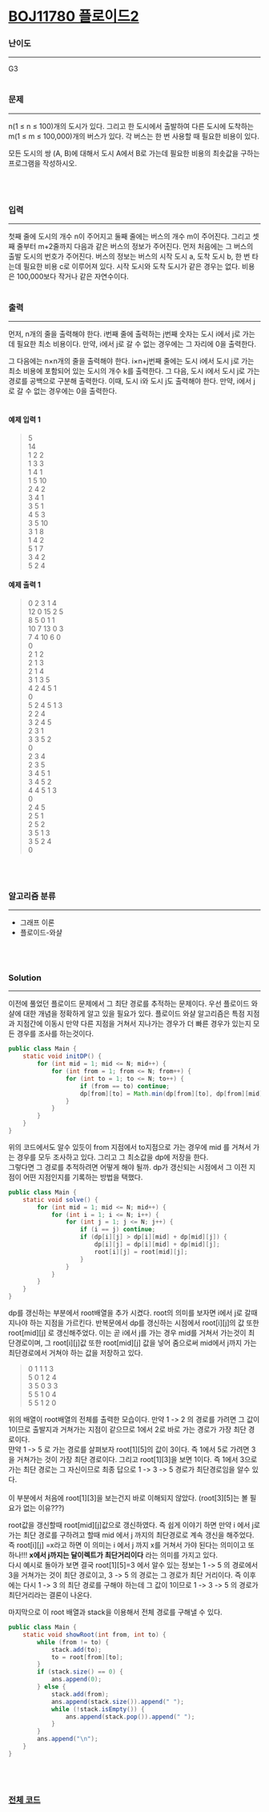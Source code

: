 # [BOJ11780 플로이드2](https://www.acmicpc.net/problem/11780)

### 난이도

***
G3
<br><br>

### 문제

***
n(1 ≤ n ≤ 100)개의 도시가 있다. 그리고 한 도시에서 출발하여 다른 도시에 도착하는 m(1 ≤ m ≤ 100,000)개의 버스가 있다. 각 버스는 한 번 사용할 때 필요한 비용이 있다.

모든 도시의 쌍 (A, B)에 대해서 도시 A에서 B로 가는데 필요한 비용의 최솟값을 구하는 프로그램을 작성하시오.

<br><br>

### 입력

***
첫째 줄에 도시의 개수 n이 주어지고 둘째 줄에는 버스의 개수 m이 주어진다. 그리고 셋째 줄부터 m+2줄까지 다음과 같은 버스의 정보가 주어진다. 먼저 처음에는 그 버스의 출발 도시의 번호가 주어진다. 버스의
정보는 버스의 시작 도시 a, 도착 도시 b, 한 번 타는데 필요한 비용 c로 이루어져 있다. 시작 도시와 도착 도시가 같은 경우는 없다. 비용은 100,000보다 작거나 같은 자연수이다.
<br><br>

### 출력

***
먼저, n개의 줄을 출력해야 한다. i번째 줄에 출력하는 j번째 숫자는 도시 i에서 j로 가는데 필요한 최소 비용이다. 만약, i에서 j로 갈 수 없는 경우에는 그 자리에 0을 출력한다.

그 다음에는 n×n개의 줄을 출력해야 한다. i×n+j번째 줄에는 도시 i에서 도시 j로 가는 최소 비용에 포함되어 있는 도시의 개수 k를 출력한다. 그 다음, 도시 i에서 도시 j로 가는 경로를 공백으로 구분해
출력한다. 이때, 도시 i와 도시 j도 출력해야 한다. 만약, i에서 j로 갈 수 없는 경우에는 0을 출력한다.
<br><br>

#### 예제 입력 1

> 5     
14  
1 2 2   
1 3 3   
1 4 1   
1 5 10  
2 4 2   
3 4 1   
3 5 1   
4 5 3   
3 5 10  
3 1 8   
1 4 2   
5 1 7   
3 4 2   
5 2 4

#### 예제 출력 1

> 0 2 3 1 4     
12 0 15 2 5     
8 5 0 1 1   
10 7 13 0 3     
7 4 10 6 0      
0       
2 1 2   
2 1 3   
2 1 4   
3 1 3 5         
4 2 4 5 1   
0   
5 2 4 5 1 3     
2 2 4   
3 2 4 5     
2 3 1   
3 3 5 2     
0   
2 3 4   
2 3 5   
3 4 5 1     
3 4 5 2     
4 4 5 1 3   
0   
2 4 5   
2 5 1   
2 5 2   
3 5 1 3     
3 5 2 4     
0


<br><br>

### 알고리즘 분류

***

* 그래프 이론
* 플로이드-와샬

<br><br>

### Solution

***

이전에 풀었던 플로이드 문제에서 그 최단 경로를 추적하는 문제이다. 우선 플로이드 와샬에 대한 개념을 정확하게 알고 있을 필요가 있다. 플로이드 와샬 알고리즘은 특점 지점과 지점간에 이동시 만약 다른 지점을 거쳐서
지나가는 경우가 더 빠른 경우가 있는지 모든 경우를 조사를 하는것이다.

```java
public class Main {
    static void initDP() {
        for (int mid = 1; mid <= N; mid++) {
            for (int from = 1; from <= N; from++) {
                for (int to = 1; to <= N; to++) {
                    if (from == to) continue;
                    dp[from][to] = Math.min(dp[from][to], dp[from][mid] + dp[mid][to]);
                }
            }
        }
    }
}
```

위의 코드에서도 알수 있듯이 from 지점에서 to지점으로 가는 경우에 mid 를 거쳐서 가는 경우를 모두 조사하고 있다. 그리고 그 최소값을 dp에 저장을 한다.         
그렇다면 그 경로를 추적하려면 어떻게 해야 될까. dp가 갱신되는 시점에서 그 이전 지점이 어떤 지점인지를 기록하는 방법을 택했다.

```java
public class Main {
    static void solve() {
        for (int mid = 1; mid <= N; mid++) {
            for (int i = 1; i <= N; i++) {
                for (int j = 1; j <= N; j++) {
                    if (i == j) continue;
                    if (dp[i][j] > dp[i][mid] + dp[mid][j]) {
                        dp[i][j] = dp[i][mid] + dp[mid][j];
                        root[i][j] = root[mid][j];
                    }
                }
            }
        }
    }
}
```

dp를 갱신하는 부분에서 root배열을 추가 시켰다. root의 의미를 보자면 i에서 j로 갈때 지나야 하는 지점을 가르킨다. 반복문에서 dp를 갱신하는 시점에서 root[i][j]의 값 또한 root[mid][j]
로 갱신해주었다. 이는 곧 i에서 j를 가는 경우 mid를 거쳐서 가는것이 최단경로이며, 그 root[i][j]값 또한 root[mid][j] 값을 넣어 줌으로써 mid에서 j까지 가는 최단경로에서 거쳐야 하는 값을
저장하고 있다.
> 0 1 1 1 3      
5 0 1 2 4   
3 5 0 3 3   
5 5 1 0 4   
5 5 1 2 0

위의 배열이 root배열의 전체를 출력한 모습이다. 만약 1 -> 2 의 경로를 가려면 그 값이 1이므로 출발지과 거쳐가는 지점이 같으므로 1에서 2로 바로 가는 경로가 가장 최단 경로이다.      
먄약 1 -> 5 로 가는 경로를 살펴보자 root[1][5]의 값이 3이다. 즉 1에서 5로 가려면 3을 거쳐가는 것이 가장 최단 경로이다. 그리고 root[1][3]을 보면 1이다. 즉 1에서 3으로 가는 최단
경로는 그 자신이므로 최종 답으로 1 -> 3 -> 5 경로가 최단경로임을 알수 있다. <br><br>
이 부분에서 처음에 root[1][3]을 보는건지 바로 이해되지 않았다. (root[3][5]는 볼 필요가 없는 이유???)

root값을 갱신할때 root[mid][j]값으로 갱신하였다. 즉 쉽게 이야기 하면 만약 i 에서 j로 가는 최단 경로를 구하려고 할때 mid 에서 j 까지의 최단경로로 계속 갱신을 해주었다. 즉 root[i][j]
=x라고 하면 이 의미는 i 에서 j 까지 x를 거쳐서 가야 된다는 의미이고 또하나!!! **x에서 j까지는 달이렉트가 최단거리이다** 라는 의미를 가지고 있다.      
다시 예시로 돌아가 보면 결국 root[1][5]=3 에서 알수 있는 정보는 1 -> 5 의 경로에서 3을 거쳐가는 것이 최단 경로이고, 3 -> 5 의 경로는 그 경로가 최단 거리이다. 즉 이후에는 다시 1 ->
3 의 최단 경로를 구해야 하는데 그 값이 1이므로 1 -> 3 -> 5 의 경로가 최단거리라는 결론이 나온다.

마지막으로 이 root 배열과 stack을 이용해서 전체 경로를 구해낼 수 있다.

```java
public class Main {
    static void showRoot(int from, int to) {
        while (from != to) {
            stack.add(to);
            to = root[from][to];
        }
        if (stack.size() == 0) {
            ans.append(0);
        } else {
            stack.add(from);
            ans.append(stack.size()).append(" ");
            while (!stack.isEmpty()) {
                ans.append(stack.pop()).append(" ");
            }
        }
        ans.append("\n");
    }
}
```

<br><br>

### [전체 코드](https://github.com/Jungmin-Seo0527/CodingTest/blob/main/src/floyd_warshall/BOJ11780_플로이드2.java)
